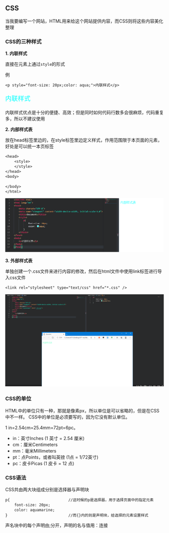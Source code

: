 ## CSS

当我要编写一个网站，HTML用来给这个网站提供内容，而CSS则将这些内容美化整理

### CSS的三种样式


**1. 内联样式**

   直接在元素上通过`style`的形式

例

    <p style="font-size: 20px;color: aqua;">内联样式</p>

<p style="font-size: 20px;color: aqua;">内联样式</p>


内联样式优点是十分的便捷、高效；但是同时如何代码行数多会很麻烦，代码重复多，所以不建议使用

**2. 内部样式表**

放在head标签里边的，在style标签里边定义样式，作用范围限于本页面的元素，好处是可以统一本页标签


    <head>
        <style>
        </style>
    </head>
    <body>

    </body>
    </html>


![](img/内部样式表.png)

**3. 外部样式表**

单独创建一个.css文件来进行内容的修改，然后在html文件中使用link标签进行导入css文件

    <link rel="stylesheet" type="text/css" href="*.css" />

![](img/linkCSS.png)

### CSS的单位

HTML中的单位只有一种，那就是像素px，所以单位是可以省略的，但是在CSS中不一样。 CSS中的单位是必须要写的，因为它没有默认单位。


1 in=2.54cm=25.4mm=72pt=6pc。


* in：英寸Inches (1 英寸 = 2.54 厘米)
* cm：厘米Centimeters
* mm：毫米Millimeters
* pt：点Points，或者叫英镑 (1点 = 1/72英寸)
* pc：皮卡Picas (1 皮卡 = 12 点)



### CSS语法

CSS共由两大块组成分别是选择器与声明块

    p{                          //这时候的p是选择器，用于选择页面中的指定元素
        font-size: 20px;
        color: aquamarine;
    }                           //而{}内的则是声明块，给选择的元素设置样式


声名块中的每个声明由;分开，声明的名与值用：连接